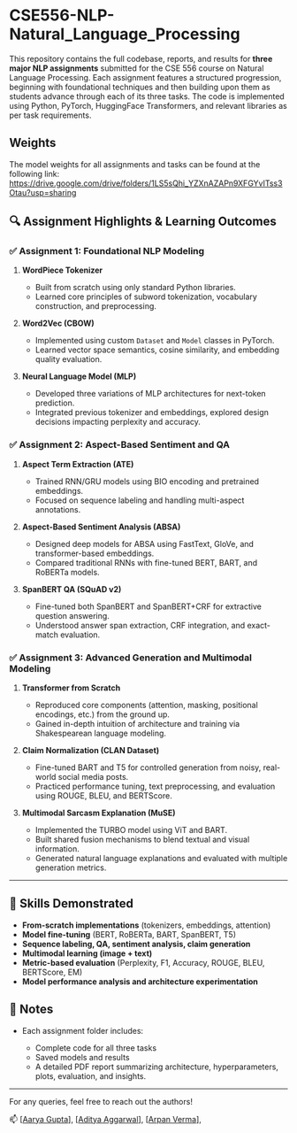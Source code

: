 # CSE556-NLP-Natural_Language_Processing
This repository contains the full codebase, reports, and results for **three major NLP assignments** submitted for the CSE 556 course on Natural Language Processing. Each assignment features a structured progression, beginning with foundational techniques and then building upon them as students advance through each of its three tasks. The code is implemented using Python, PyTorch, HuggingFace Transformers, and relevant libraries as per task requirements.

## Weights
The model weights for all assignments and tasks can be found at the following link:
https://drive.google.com/drive/folders/1LS5sQhi_YZXnAZAPn9XFGYvITss3Otau?usp=sharing


## 🔍 Assignment Highlights & Learning Outcomes

### ✅ **Assignment 1: Foundational NLP Modeling**

1. **WordPiece Tokenizer**

   * Built from scratch using only standard Python libraries.
   * Learned core principles of subword tokenization, vocabulary construction, and preprocessing.

2. **Word2Vec (CBOW)**

   * Implemented using custom `Dataset` and `Model` classes in PyTorch.
   * Learned vector space semantics, cosine similarity, and embedding quality evaluation.

3. **Neural Language Model (MLP)**

   * Developed three variations of MLP architectures for next-token prediction.
   * Integrated previous tokenizer and embeddings, explored design decisions impacting perplexity and accuracy.

### ✅ **Assignment 2: Aspect-Based Sentiment and QA**

1. **Aspect Term Extraction (ATE)**

   * Trained RNN/GRU models using BIO encoding and pretrained embeddings.
   * Focused on sequence labeling and handling multi-aspect annotations.

2. **Aspect-Based Sentiment Analysis (ABSA)**

   * Designed deep models for ABSA using FastText, GloVe, and transformer-based embeddings.
   * Compared traditional RNNs with fine-tuned BERT, BART, and RoBERTa models.

3. **SpanBERT QA (SQuAD v2)**

   * Fine-tuned both SpanBERT and SpanBERT+CRF for extractive question answering.
   * Understood answer span extraction, CRF integration, and exact-match evaluation.

### ✅ **Assignment 3: Advanced Generation and Multimodal Modeling**

1. **Transformer from Scratch**

   * Reproduced core components (attention, masking, positional encodings, etc.) from the ground up.
   * Gained in-depth intuition of architecture and training via Shakespearean language modeling.

2. **Claim Normalization (CLAN Dataset)**

   * Fine-tuned BART and T5 for controlled generation from noisy, real-world social media posts.
   * Practiced performance tuning, text preprocessing, and evaluation using ROUGE, BLEU, and BERTScore.

3. **Multimodal Sarcasm Explanation (MuSE)**

   * Implemented the TURBO model using ViT and BART.
   * Built shared fusion mechanisms to blend textual and visual information.
   * Generated natural language explanations and evaluated with multiple generation metrics.

---

## 🧠 Skills Demonstrated

* **From-scratch implementations** (tokenizers, embeddings, attention)
* **Model fine-tuning** (BERT, RoBERTa, BART, SpanBERT, T5)
* **Sequence labeling, QA, sentiment analysis, claim generation**
* **Multimodal learning (image + text)**
* **Metric-based evaluation** (Perplexity, F1, Accuracy, ROUGE, BLEU, BERTScore, EM)
* **Model performance analysis and architecture experimentation**


## 📌 Notes

* Each assignment folder includes:

  * Complete code for all three tasks
  * Saved models and results
  * A detailed PDF report summarizing architecture, hyperparameters, plots, evaluation, and insights.

---

For any queries, feel free to reach out the authors!

📫 \[[Aarya Gupta](mailto:aarya22006@iiitd.ac.in)], \[[Aditya Aggarwal](mailto:aditya22028@iiitd.ac.in)], \[[Arpan Verma](mailto:arpan22105@iiitd.ac.in)], 
